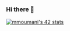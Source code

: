 ### Hi there 👋

[![mmoumani's 42 stats](https://badge.mediaplus.ma/greenbinary/mmoumani)](https://github.com/oakoudad/badge42)
